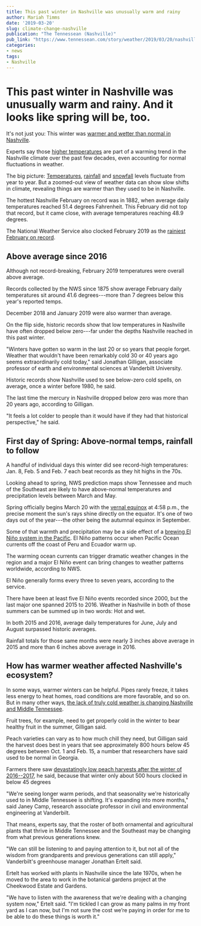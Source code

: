 ```yaml
---
title: This past winter in Nashville was unusually warm and rainy
author: Mariah Timms
date: '2019-03-20'
slug: climate-change-nashville
publication: "The Tennessean (Nashville)"
pub_link: "https://www.tennessean.com/story/weather/2019/03/20/nashville-weather-spring-winter-el-nino-shift/3146473002/"
categories:
- news
tags:
- Nashville
---
```

# This past winter in Nashville was unusually warm and rainy. And it looks like spring will be, too.

It's not just you: This winter was 
[warmer and wetter than normal in Nashville](https://www.tennessean.com/story/news/2019/02/21/nashville-weather-rain-may-break-february-record-flood-concerns/2936450002/). 

Experts say those 
[higher temperatures](https://www.tennessean.com/story/news/2019/02/14/tennessee-weather-el-nino-to-bring-higher-than-normal-temperatures/2868213002/) 
are part of a warming trend in the Nashville climate over the past few decades, 
even accounting for normal fluctuations in weather. 

<!--more-->

The big picture: 
[Temperatures](https://www.tennessean.com/story/news/2019/02/14/tennessee-weather-el-nino-to-bring-higher-than-normal-temperatures/2868213002/),
[rainfall](https://www.tennessean.com/story/news/2019/02/23/nashville-braces-severe-storms-may-cap-record-breaking-rainfall/2960994002/) 
and 
[snowfall](https://www.tennessean.com/story/news/local/2018/12/23/christmas-weather-forecast-tennessee-2018-rain-snow-sun/2401548002/) 
levels fluctuate from year to year. But a zoomed-out view of weather data can 
show slow shifts in climate, revealing things are warmer than they used to be 
in Nashville. 

The hottest Nashville February on record was in 1882, when average daily 
temperatures reached 51.4 degrees Fahrenheit. This February did not top that 
record, but it came close, with average temperatures reaching 48.9 degrees.

The National Weather Service also clocked February 2019 as the 
[rainiest February on record](https://www.tennessean.com/story/news/2019/02/21/nashville-weather-rain-may-break-february-record-flood-concerns/2936450002/). 

## Above average since 2016

Although not record-breaking, February 2019 temperatures were overall above 
average.

Records collected by the NWS since 1875 show average February daily 
temperatures sit around 41.6 degrees---more than 7 degrees below this year's 
reported temps. 

December 2018 and January 2019 were also warmer than average. 

On the flip side, historic records show that low temperatures in Nashville have 
often dropped below zero---far under the depths Nashville reached in this past 
winter. 

"Winters have gotten so warm in the last 20 or so years that people forget. 
Weather that wouldn't have been remarkably cold 30 or 40 years ago seems 
extraordinarily cold today," said Jonathan Gilligan, associate professor of 
earth and environmental sciences at Vanderbilt University. 

Historic records show Nashville used to see below-zero cold spells, on average, 
once a winter before 1980, he said.

The last time the mercury in Nashville dropped below zero was more than 20 years 
ago, according to Gilligan. 

"It feels a lot colder to people than it would have if they had that historical 
perspective," he said. 

## First day of Spring: Above-normal temps, rainfall to follow 

A handful of individual days this winter did see record-high temperatures: 
Jan. 8, Feb. 5 and Feb. 7 each beat records as they hit highs in the 70s. 

Looking ahead to spring, NWS prediction maps show Tennessee and much of the 
Southeast are likely to have above-normal temperatures and precipitation levels 
between March and May.

Spring officially begins March 20 with the 
[vernal equinox](https://www.tennessean.com/story/news/nation/2019/03/18/spring-equinox-super-moon-worm-moon-astronomy-fun-wednesday/3201993002/) 
at 4:58 p.m., the 
precise moment the sun's rays shine directly on the equator. It's one of two 
days out of the year---the other being the autumnal equinox in September.  

Some of that warmth and precipitation may be a side effect of a 
[brewing El Ni&ntilde;o system in the Pacific](https://www.tennessean.com/story/news/2019/02/14/tennessee-weather-el-nino-to-bring-higher-than-normal-temperatures/2868213002/).
El Ni&ntilde;o patterns occur when Pacific 
Ocean currents off the coast of Peru and Ecuador warm up.

The warming ocean currents can trigger dramatic weather changes in the region 
and a major El Ni&ntilde;o event can bring changes to weather patterns worldwide, 
according to NWS. 

El Ni&ntilde;o generally forms every three to seven years, according to the service.

There have been at least five El Ni&ntilde;o events recorded since 2000, but 
the last major one spanned 2015 to 2016. Weather in Nashville in both of those 
summers can be summed up in two words: Hot and wet. 

In both 2015 and 2016, average daily temperatures for June, July and August 
surpassed historic averages. 

Rainfall totals for those same months were nearly 3 inches above average in 
2015 and more than 6 inches above average in 2016.

## How has warmer weather affected Nashville's ecosystem?

In some ways, warmer winters can be helpful. Pipes rarely freeze, it takes less 
energy to heat homes, road conditions are more favorable, and so on. But in many 
other ways, 
[the lack of truly cold weather is changing Nashville and Middle Tennessee](https://www.tennessean.com/story/news/2019/02/25/nashville-landslide-i-24-tdot-rain-damage/2980136002/). 

Fruit trees, for example, need to get properly cold in the winter to bear 
healthy fruit in the summer, Gilligan said. 

Peach varieties can vary as to how much chill they need, but Gilligan said the 
harvest does best in years that see approximately 800 hours below 45 degrees 
between Oct. 1 and Feb. 15, a number that researchers have said used to be 
normal in Georgia.

Farmers there saw 
[devastatingly low peach harvests after the winter of 2016--2017](http://newswire.caes.uga.edu/story.html?storyid=6416&story=Peach%20Crop), 
he said, because that winter only about 500 hours clocked in below 
45 degrees

"We're seeing longer warm periods, and that seasonality we're historically used 
to in Middle Tennessee is shifting. It's expanding into more months," said 
Janey Camp, research associate professor in civil and environmental engineering 
at Vanderbilt. 

That means, experts say, that the roster of both ornamental and agricultural 
plants that thrive in Middle Tennessee and the Southeast may be changing from 
what previous generations knew.

"We can still be listening to and paying attention to it, but not all of the 
wisdom from grandparents and previous generations can still apply," 
Vanderbilt's greenhouse manager Jonathan Ertelt said.

Ertelt has worked with plants in Nashville since the late 1970s, when he moved 
to the area to work in the botanical gardens project at the Cheekwood Estate 
and Gardens. 

"We have to listen with the awareness that we're dealing with a changing system 
now," Ertelt said. "I'm tickled I can grow as many palms in my front yard as I 
can now, but I'm not sure the cost we’re paying in order for me to be able to 
do these things is worth it."
